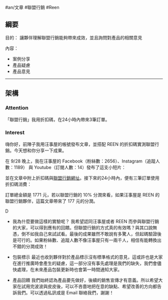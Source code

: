 #an/文章 #聯盟行銷 #Reen 

## 綱要

目的：
讓夥伴理解聯盟行銷能夠帶來成效，並且詢問對產品的相關意見

內容：
- 案例分享
- 產品疑慮
- 產品意見

---

## 架構
### Attention
「聯盟行銷」我用折扣碼，在24小時內帶來3筆訂單。

### Interest
嗨你好，前陣子我用汪事屋的帳號發布文章，並搭配 REEN 的折扣碼實測聯盟行銷。今天想和你分享一下成果。

在 9/28 晚上，我在汪事屋的 Facebook（粉絲數：2656）、Instagram（追蹤人數：1189） 與 Youtube（訂閱人數：14）發布了這支小短片：

並在文章中附上折扣碼與[聯盟行銷網址](reentre.at/woofandgoods/email-sharing)。接下來的24小時內，便有三筆訂單使用折扣碼消費：

訂單總金額是 1771 元，若以聯盟行銷的 10% 分潤來看，如果汪事屋是 REEN 的聯盟行銷夥伴，這篇文章帶來了 177 元的分潤。

D
- 我為什麼要做這樣的實驗呢？
我希望認同汪事屋或者 REEN 而參與聯盟行銷的大家，可以得到應有的回饋。但聯盟行銷的方式真的有效嗎？與其口說無憑，倒不如我自己來試試看。最後的成果雖然不敢說有多驚人，但起碼驗證後是可行的。如果粉絲數、追蹤人數不像汪事屋只有一兩千人，相信有能轉換出不錯的分潤成效！

- 包裝標示
最近也收到夥伴對於產品標示沒有標準格式的意見，這或許也是大家在進行推廣時會產生的疑慮，這一部分沒有事先處理是我們的缺失，我們會儘快處理，在未來產品包裝更新時也會第一時間通知大家。

- 產品回饋
我們始終認為產品要先做好，後續的銷售宣傳才有意義。所以希望大家在試用完波波與皮皮後，可以不吝嗇地把在意的缺點、希望改善的方向都告訴我們。可以透過私訊或是 Email 聯絡我們，謝謝！


